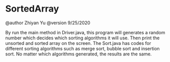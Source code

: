 # SortedArray
@author Zhiyan Yu
@version 9/25/2020

By run the main method in Driver.java, this program will generates a random number which decides which sorting algorithms it will use. 
Then print the unsorted and sorted array on the screen. 
The Sort.java has codes for different sorting algorithms such as merge sort, bubble sort and insertion sort. 
No matter which algorithms generated, the results are the same. 
